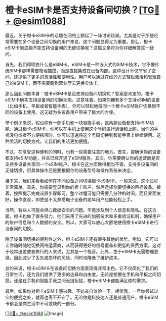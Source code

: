 # 橙卡eSIM卡是否支持设备间切换？[[TG💪+ @esim1088](https://t.me/s/esim1088)]

最近，关于橙卡eSIM卡的话题在网络上掀起了一阵讨论热潮。尤其是对于那些经常需要在多个设备之间切换的用户来说，这个问题显得尤为重要。那么，橙卡eSIM卡到底能不能支持设备间的无缝切换呢？这篇文章将为你详细解答这一疑问。

首先，我们得明白什么是eSIM卡。eSIM卡是一种嵌入式的SIM卡技术，它不像传统SIM卡那样需要物理插拔，而是直接集成在设备内部。这种设计不仅节省了空间，还提供了更多的灵活性和便利性。用户可以通过在线的方式轻松激活和管理自己的eSIM卡，而不需要跑到营业厅去更换实体卡。

那么回到问题本身：橙卡eSIM卡是否支持设备间切换呢？答案是肯定的。橙卡eSIM卡确实支持设备间的切换功能。这意味着，如果你拥有多个支持eSIM的设备（比如手机、平板或者智能手表），你可以轻松地将同一个橙卡eSIM账户切换到不同的设备上使用。这无疑为多设备用户带来了极大的方便。

举个例子来说，假设你有一部手机和一块智能手表，这两款设备都支持eSIM功能。通过橙卡eSIM卡，你可以在手机上使用这个号码进行通话和上网，当你的手机没电或者不方便携带时，你可以迅速将这个号码切换到智能手表上继续使用。这种灵活的切换方式，让我们的生活更加便捷。

不过，在享受这种便利的同时，也有一些需要注意的地方。首先，要确保你的设备都支持eSIM功能，并且已经开通了eSIM服务。其次，你需要确认你的运营商是否支持多设备共享同一个eSIM账户。橙卡在这方面做得相当不错，支持多设备间的无缝切换，但具体操作还是要根据你的设备型号和操作系统来决定。

接下来，我们来看看如何在不同设备之间切换橙卡eSIM卡。一般来说，这个过程非常简单。首先，你需要登录到你的橙卡账户，然后选择你要切换的目标设备。接着，按照提示完成设置步骤即可。整个过程可能只需要几分钟的时间，而且界面友好，操作直观，即使是不太熟悉电子设备的老年用户也能轻松上手。

当然，有些人可能会担心数据安全的问题。毕竟涉及到个人信息和隐私。在这方面，橙卡也做了很多努力。他们采用了先进的加密技术和多重验证机制，确保用户的账户信息和个人数据的安全。所以，大家可以放心大胆地使用橙卡eSIM卡进行设备间的切换。

除了设备间切换的便利性之外，橙卡eSIM卡还有很多其他的优势。例如，它可以让你随时随地切换网络运营商，从而获得更好的信号覆盖和更低的资费方案。这对于经常出差或者旅行的人来说，尤其是一个福音。此外，由于eSIM卡无需物理更换，因此减少了丢失或损坏的风险，同时也降低了维护成本。

总的来说，橙卡eSIM卡在设备间切换方面表现得非常出色。它不仅简化了我们的日常生活，还为我们提供了更多的选择和自由度。无论是想要在手机和平板之间切换，还是在手机和智能手表之间无缝衔接，橙卡eSIM卡都能满足你的需求。

最后，如果你对橙卡eSIM卡感兴趣，不妨亲自体验一下。相信我，一旦你尝试过它的便捷之处，就再也离不开它了。无论你是科技达人还是普通用户，橙卡eSIM卡都会是你生活中不可或缺的一部分。

[[TG💪+ @esim1088](https://t.me/s/esim1088) ![Image](https://i.postimg.cc/4NQfJmqS/Snipaste-2025-05-13-00-14-12.png)]